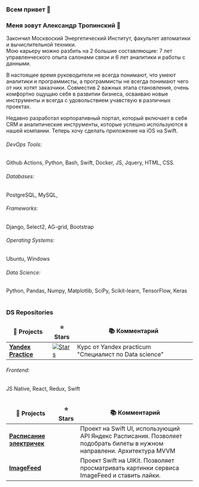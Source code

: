 ### Всем привет 👋

### Меня зовут Александр Тропинский :raising_hand: 

Закончил Москвоский Энергетический Институт, факультет автоматики и вычислительной техники.  
Мою карьеру можно разбить на 2 большие составляющие: 7 лет управленческого опыта салонами связи и 6 лет аналитики и работы с данными.  

В настоящее время руководители не всегда понимают, что умеют аналитики и программисты, а программисты не всегда понимают чего от них хотят заказчики. Совместив 2 важных этапа становления, очень комфортно ощущаю себя в развитии бизнеса, осваиваю новые инструменты и всегда с удовольствием учавствую в различных проектах.

Недавно разработал корпоративный портал, который включает в себя CRM и аналитические инструменты, которые успешно используются в нашей компании. Теперь хочу сделать приложение на iOS на Swift.

###### DevOps Tools:
Github Actions, Python, Bash, Swift, Docker, JS, Jquery, HTML, CSS.

###### Databases: 
PostgreSQL, MySQL,

###### Frameworks: 
Django, Select2, AG-grid, Bootstrap

###### Operating Systems: 
Ubuntu, Windows

###### Data Science: 
Python, Pandas, Numpy, Matplotlib, SciPy, Scikit-learn, TensorFlow, Keras
<br><br>
<h3>DS Repositories</h3>

<table width=100%>
  <thead align="center">
    <tr border: none;>
      <td><b>🎁 Projects</b></td>
      <td><b>⭐ Stars</b></td>
      <td><b>📚 Комментарий</b></td>
    </tr>
  </thead>
<tr>
      <td><a href="https://github.com/atropinskiy/yandex_practice"><b>Yandex Practice</b></a></td>
      <td><a href="https://github.com/akylson/Terraform_Projects/stargazers"><img alt="Stars" src="https://img.shields.io/github/stars/akylson/Terraform_Projects?style=flat-square&labelColor=343b41"/></a></td>
      <td>Курс от Yandex practicum "Специалист по Data science"</td>
</tr>    
</table>

###### Frontend: 
JS Native, React, Redux, Swift
<br><br>
<table width="100%">
  <thead align="center">
    <tr border: none;>
      <td><b>🎁 Projects</b></td>
      <td><b>⭐ Stars</b></td>
      <td><b>📚 Комментарий</b></td>
    </tr>
  </thead>
  <tr>
    <td><a href="https://github.com/atropinskiy/schedule"><b>Расписание электричек</b></a></td>
    <td></td>
    <td>Проект на Swift UI, использующий API Яндекс Расписания. Позволяет подобрать билеты в нужном направлени. Архитектура MVVM</td>
  </tr>
    <tr>
    <td><a href="https://github.com/atropinskiy/schedule"><b>ImageFeed</b></a></td>
    <td></td>
    <td>Проект Swift на UIKit. Позволяет просматривать картинки сервиса ImageFeed и ставить лайки. </td>
  </tr>
</table>
